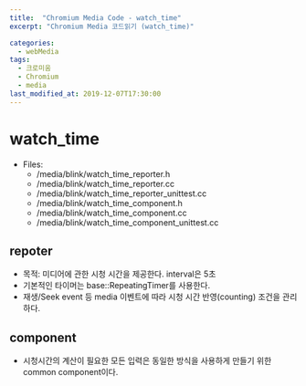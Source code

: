 ```yaml
---
title:  "Chromium Media Code - watch_time"
excerpt: "Chromium Media 코드읽기 (watch_time)"

categories:
  - webMedia
tags:
  - 크로미움
  - Chromium
  - media
last_modified_at: 2019-12-07T17:30:00
---
```


# watch_time
* Files:
  * /media/blink/watch_time_reporter.h
  * /media/blink/watch_time_reporter.cc
  * /media/blink/watch_time_reporter_unittest.cc
  * /media/blink/watch_time_component.h
  * /media/blink/watch_time_component.cc
  * /media/blink/watch_time_component_unittest.cc
  
 ## repoter
 * 목적: 미디어에 관한 시청 시간을 제공한다. interval은 5초
 * 기본적인 타이머는 base::RepeatingTimer를 사용한다. 
 * 재생/Seek event 등 media 이벤트에 따라 시청 시간 반영(counting) 조건을 관리하다. 
 
 ## component
 * 시청시간의 계산이 필요한 모든 입력은 동일한 방식을 사용하게 만들기 위한 common component이다. 
 
 
 
  
